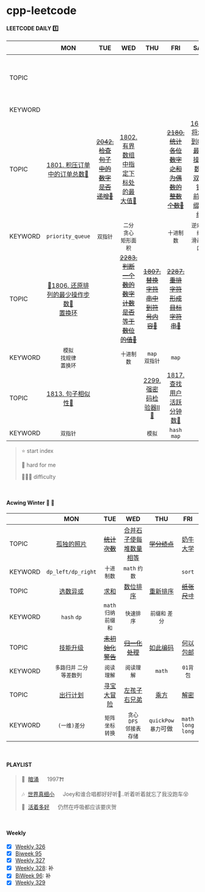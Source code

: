 # cpp-leetcode

#### LEETCODE DAILY 1️⃣
|       |MON|TUE|WED|THU|FRI|SAT|SUN⭐|
|  ---  |:-:|:-:|:-:|:-:|:-:|:-:|:-:|
|TOPIC  |   |   |   |   |   |   |~~[2351. 第一个出现两次的字母💚](https://leetcode.cn/problems/first-letter-to-appear-twice/)~~|
|KEYWORD|   |   |   |   |   |   |`(位运算)hash`|
|TOPIC  |[1801. 积压订单中的订单总数🧡](/workspace/1801.%E7%A7%AF%E5%8E%8B%E8%AE%A2%E5%8D%95%E4%B8%AD%E7%9A%84%E8%AE%A2%E5%8D%95%E6%80%BB%E6%95%B0.cpp)|~~[2042. 检查句子中的数字是否递增💚](/workspace/2042.%E6%A3%80%E6%9F%A5%E5%8F%A5%E5%AD%90%E4%B8%AD%E7%9A%84%E6%95%B0%E5%AD%97%E6%98%AF%E5%90%A6%E9%80%92%E5%A2%9E.cpp)~~|[1802. 有界数组中指定下标处的最大值🧡](/workspace/1802.%E6%9C%89%E7%95%8C%E6%95%B0%E7%BB%84%E4%B8%AD%E6%8C%87%E5%AE%9A%E4%B8%8B%E6%A0%87%E5%A4%84%E7%9A%84%E6%9C%80%E5%A4%A7%E5%80%BC.cpp)|   |~~[2180. 统计各位数字之和为偶数的整数个数💚](https://leetcode.cn/problems/count-integers-with-even-digit-sum/)~~|[1658. 将x减到0的最小操作数🧡](/workspace/1658.%E5%B0%86-x-%E5%87%8F%E5%88%B0-0-%E7%9A%84%E6%9C%80%E5%B0%8F%E6%93%8D%E4%BD%9C%E6%95%B0.cpp)<br/>[双指针](/markdown/%E4%B8%93%E9%A2%98%20-%20%E5%8F%8C%E6%8C%87%E9%92%88.md)<br/>[前后缀数组](/markdown/%E4%B8%93%E9%A2%98%20-%20%E5%89%8D%E5%90%8E%E7%BC%80%E6%95%B0%E7%BB%84.md)|~~[2185. 统计包含给定前缀的字符串💚](https://leetcode.cn/problems/counting-words-with-a-given-prefix/)~~|
|KEYWORD|`priority_queue`|`双指针`|`二分`<br/>`贪心`<br/>`矩形面积`|   |`十进制数`|`逆向思维`<br/>`滑动窗口`|`string`|
|TOPIC  |[📌1806. 还原排列的最少操作步数🧡](/workspace/1806.%E8%BF%98%E5%8E%9F%E6%8E%92%E5%88%97%E7%9A%84%E6%9C%80%E5%B0%91%E6%93%8D%E4%BD%9C%E6%AD%A5%E6%95%B0.cpp)<br/>[置换环](/markdown/%E4%B8%93%E9%A2%98%20-%20%E7%BD%AE%E6%8D%A2%E7%8E%AF.md)|  |~~[2283. 判断一个数的数字计数是否等于数位的值💚](https://leetcode.cn/problems/check-if-number-has-equal-digit-count-and-digit-value/)~~|~~[1807. 替换字符串中到符号内容🧡](https://leetcode.cn/problems/evaluate-the-bracket-pairs-of-a-string/)~~|~~[2287. 重排字符形成目标字符串💚](https://leetcode.cn/problems/rearrange-characters-to-make-target-string/)~~|  |~~[2293. 极大极小游戏💚](https://leetcode.cn/problems/min-max-game/)~~|
|KEYWORD|`模拟`<br/>`找规律`<br/>`置换环`|  |`十进制数`|`map`<br/>`双指针`|`map`|  |`模拟`<br/>`原地修改`|
|TOPIC  |[1813. 句子相似性🧡](/workspace/1813.%E5%8F%A5%E5%AD%90%E7%9B%B8%E4%BC%BC%E6%80%A7-iii.cpp)|  |  |[2299. 强密码检验器II💚](https://leetcode.cn/problems/strong-password-checker-ii/)|[1817. 查找用户活跃分钟数🧡](/workspace/1817.%E6%9F%A5%E6%89%BE%E7%94%A8%E6%88%B7%E6%B4%BB%E8%B7%83%E5%88%86%E9%92%9F%E6%95%B0.cpp)
|KEYWORD|`双指针`|  |  |`模拟`|`hash` `map`|

> ⭐ start index
> 
> 📌 hard for me
> 
> 💚🧡💔 difficulty

<br/>

#### Acwing Winter 🥊 🎉
|       |MON|TUE|WED|THU|FRI|
|  ---  |:-:|:-:|:-:|:-:|:-:|
|TOPIC  |[孤独的照片](/acwing/Winter%20Vacation/D1_4261.%20%E5%AD%A4%E7%8B%AC%E7%9A%84%E7%85%A7%E7%89%87.md)|~~[统计次数](/acwing/Winter%20Vacation/D2_3400.%20%E7%BB%9F%E8%AE%A1%E6%AC%A1%E6%95%B0.md)~~|[合并石子使每堆数量相等](/acwing/Winter%20Vacation/D3_%E5%90%88%E5%B9%B6%E7%9F%B3%E5%AD%90%E4%BD%BF%E6%AF%8F%E5%A0%86%E6%95%B0%E9%87%8F%E7%9B%B8%E7%AD%89.md)|~~[学分绩点](/acwing/Winter%20Vacation/D4_3443.%20%E5%AD%A6%E5%88%86%E7%BB%A9%E7%82%B9.md)~~|[奶牛大学](/acwing/Winter%20Vacation/D5_4818.%20%E5%A5%B6%E7%89%9B%E5%A4%A7%E5%AD%A6.md)|
|KEYWORD|`dp_left/dp_right`|`十进制数`|`math` `约数`|   |`sort`|
|TOPIC  |[选数异或](/acwing/Winter%20Vacation/D6_4645.%20%E9%80%89%E6%95%B0%E5%BC%82%E6%88%96.md)|[求和](/acwing/Winter%20Vacation/D7_4633.%20%E6%B1%82%E5%92%8C.md)|[数位排序](/acwing/Winter%20Vacation/D8_4653.%20%E6%95%B0%E4%BD%8D%E6%8E%92%E5%BA%8F.md)|[重新排序](/acwing/Winter%20Vacation/D9_4655.%20%E9%87%8D%E6%96%B0%E6%8E%92%E5%BA%8F.md)|~~[纸张尺寸](/acwing/Winter%20Vacation/D10_4652.%20%E7%BA%B8%E5%BC%A0%E5%B0%BA%E5%AF%B8.md)~~
|KEYWORD|`hash` `dp`|`math` `归纳`<br/>`前缀和`|`快速排序`|`前缀和` `差分`|   |
|TOPIC  |[技能升级](/acwing/Winter%20Vacation/D11_4656.%20%E6%8A%80%E8%83%BD%E5%8D%87%E7%BA%A7.md)|~~[未初始化警告](/acwing/Winter%20Vacation/D12_4454.%20%E6%9C%AA%E5%88%9D%E5%A7%8B%E5%8C%96%E8%AD%A6%E5%91%8A.md)~~|~~[归一化处理](/acwing/Winter%20Vacation/D13_%204509.%20%E5%BD%92%E4%B8%80%E5%8C%96%E5%A4%84%E7%90%86.md)~~|[如此编码](/acwing/Winter%20Vacation/D14_4699.%20%E5%A6%82%E6%AD%A4%E7%BC%96%E7%A0%81.md)|[何以包邮](/acwing/Winter%20Vacation/D15_4700.%20%E4%BD%95%E4%BB%A5%E5%8C%85%E9%82%AE.md)|
|KEYWORD|`多路归并` `二分`<br/>`等差数列`|`阅读理解`|`阅读理解`|`math`|`01背包`|
|TOPIC  |[出行计划](/acwing/Winter%20Vacation/D16_4455.%20%E5%87%BA%E8%A1%8C%E8%AE%A1%E5%88%92.md)|[寻宝大冒险](/acwing/Winter%20Vacation/D17_4510.%20%E5%AF%BB%E5%AE%9D%E5%A4%A7%E5%86%92%E9%99%A9.md)|[左孩子右兄弟](/acwing/Winter%20Vacation/D18_3422.%20%E5%B7%A6%E5%AD%A9%E5%AD%90%E5%8F%B3%E5%85%84%E5%BC%9F.md)|[乘方](/acwing/Winter%20Vacation/D19_4728.%20%E4%B9%98%E6%96%B9.md)|[解密](/acwing/Winter%20Vacation/D20_4729.%20%E8%A7%A3%E5%AF%86.md)|
|KEYWORD|`(一维)差分`|`矩阵` `坐标转换`|`贪心` `DFS`<br/>`邻接表存储`|`quickPow`<br/>`暴力`可做|`math` `long long`|

<br/>

#### PLAYLIST
> 🎵&nbsp; [暗涌](https://c.y.qq.com/base/fcgi-bin/u?__=gCZKO9) &emsp; 1997❓❗️
> 
> 🎶&nbsp; [世界真细小](https://c.y.qq.com/base/fcgi-bin/u?__=5yUZXfA) &emsp; Joey和谁合唱都好好听🤩..听着听着就忘了我没跑车😵
>
> 🎵&nbsp; [活着多好](https://c.y.qq.com/base/fcgi-bin/u?__=cCRTNq) &emsp; 
仍然在呼吸都应该要庆贺

<br/>

#### Weekly
- [x] [Weekly 326](/record/2023/Weekly%20326.md)
- [x] [Biweek 95](/record/2023/Biweekly%2095.md)
- [x] [Weekly 327](/record/2023/Weekly%20327.md)
- [x] [Weekly 328](/record/2023/Weekly%20328.md): 补
- [x] [BiWeek 96](/record/2023/Biweekly%2096.md): 补
- [x] [Weekly 329](/record/2023/Weekly%20329.md)